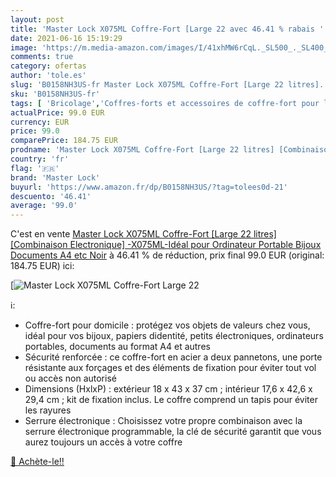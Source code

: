 ```yaml
---
layout: post
title: 'Master Lock X075ML Coffre-Fort [Large 22 avec 46.41 % rabais '
date: 2021-06-16 15:19:29
image: 'https://m.media-amazon.com/images/I/41xhMW6rCqL._SL500_._SL400_.jpg'
comments: true
category: ofertas
author: 'tole.es'
slug: 'B0158NH3US-fr Master Lock X075ML Coffre-Fort [Large 22 litres]...'
sku: 'B0158NH3US-fr'
tags: [ 'Bricolage','Coffres-forts et accessoires de coffre-fort pour la maison','Sécurité','master lock', ]
actualPrice: 99.0 EUR
currency: EUR
price: 99.0
comparePrice: 184.75 EUR
prodname: 'Master Lock X075ML Coffre-Fort [Large 22 litres] [Combinaison Electronique] -X075ML-Idéal pour Ordinateur Portable  Bijoux  Documents A4 etc  Noir'
country: 'fr'
flag: '🇫🇷'
brand: 'Master Lock'
buyurl: 'https://www.amazon.fr/dp/B0158NH3US/?tag=tolees0d-21'
descuento: '46.41'
average: '99.0'
---
```


C'est en vente [Master Lock X075ML Coffre-Fort [Large 22 litres] [Combinaison Electronique] -X075ML-Idéal pour Ordinateur Portable  Bijoux  Documents A4 etc  Noir](https://www.amazon.fr/dp/B0158NH3US/?tag=tolees0d-21)  à  46.41 % de réduction, prix final  99.0 EUR (original: 184.75 EUR) ici:

[![Master Lock X075ML Coffre-Fort [Large 22](https://m.media-amazon.com/images/I/41xhMW6rCqL._SL500_._SL400_.jpg)](https://www.amazon.fr/dp/B0158NH3US/?tag=tolees0d-21)

ℹ️:

- Coffre-fort pour domicile : protégez vos objets de valeurs chez vous, idéal pour vos bijoux, papiers didentité, petits électroniques, ordinateurs portables, documents au format A4 et autres
- Sécurité renforcée : ce coffre-fort en acier a deux pannetons, une porte résistante aux forçages et des éléments de fixation pour éviter tout vol ou accès non autorisé
- Dimensions (HxlxP) : extérieur 18 x 43 x 37 cm ; intérieur 17,6 x 42,6 x 29,4 cm ; kit de fixation inclus. Le coffre comprend un tapis pour éviter les rayures
- Serrure électronique : Choisissez votre propre combinaison avec la serrure électronique programmable, la clé de sécurité garantit que vous aurez toujours un accès à votre coffre

[🛒 Achète-le!!](https://www.amazon.fr/dp/B0158NH3US/?tag=tolees0d-21)
